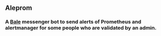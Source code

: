 
## Aleprom
### A [Bale](https://bale.ai) messenger bot to send alerts of Prometheus and alertmanager for some people who are validated by an admin.

